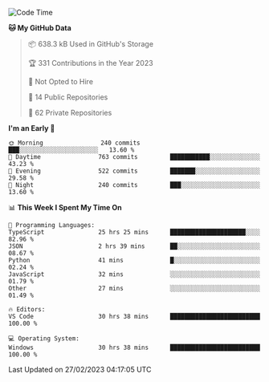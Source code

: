 <!--START_SECTION:waka-->
![Code Time](http://img.shields.io/badge/Code%20Time-3%2C691%20hrs%2027%20mins-blue)

**🐱 My GitHub Data** 

> 📦 638.3 kB Used in GitHub's Storage 
 > 
> 🏆 331 Contributions in the Year 2023
 > 
> 🚫 Not Opted to Hire
 > 
> 📜 14 Public Repositories 
 > 
> 🔑 62 Private Repositories 
 > 
**I'm an Early 🐤** 

```text
🌞 Morning                240 commits         ███░░░░░░░░░░░░░░░░░░░░░░   13.60 % 
🌆 Daytime                763 commits         ███████████░░░░░░░░░░░░░░   43.23 % 
🌃 Evening                522 commits         ███████░░░░░░░░░░░░░░░░░░   29.58 % 
🌙 Night                  240 commits         ███░░░░░░░░░░░░░░░░░░░░░░   13.60 % 
```


📊 **This Week I Spent My Time On** 

```text
💬 Programming Languages: 
TypeScript               25 hrs 25 mins      █████████████████████░░░░   82.96 % 
JSON                     2 hrs 39 mins       ██░░░░░░░░░░░░░░░░░░░░░░░   08.67 % 
Python                   41 mins             █░░░░░░░░░░░░░░░░░░░░░░░░   02.24 % 
JavaScript               32 mins             ░░░░░░░░░░░░░░░░░░░░░░░░░   01.79 % 
Other                    27 mins             ░░░░░░░░░░░░░░░░░░░░░░░░░   01.49 % 

🔥 Editors: 
VS Code                  30 hrs 38 mins      █████████████████████████   100.00 % 

💻 Operating System: 
Windows                  30 hrs 38 mins      █████████████████████████   100.00 % 
```


 Last Updated on 27/02/2023 04:17:05 UTC
<!--END_SECTION:waka-->

